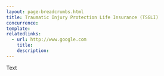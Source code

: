 ```yaml
---
layout: page-breadcrumbs.html
title: Traumatic Injury Protection Life Insurance (TSGLI)
concurrence: 
template: 
relatedlinks:
  - url: http://www.google.com
    title: 
    description: 
---
```


Text